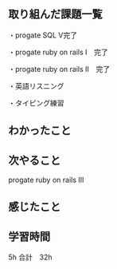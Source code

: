 ## 取り組んだ課題一覧
・progate SQL V完了

・progate ruby on rails I　完了

・progate ruby on rails II　完了

・英語リスニング

・タイピング練習

## わかったこと

## 次やること
progate ruby on rails III
## 感じたこと

## 学習時間
5h 
合計　32h 
